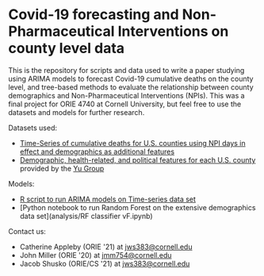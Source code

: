 # Covid-19 forecasting and Non-Pharmaceutical Interventions on county level data
This is the repository for scripts and data used to write a paper studying using ARIMA models to forecast Covid-19 cumulative deaths on the county level, and tree-based methods to evaluate the relationship between county demographics and Non-Pharmaceutical Interventions (NPIs).
This was a final project for ORIE 4740 at Cornell University, but feel free to use the datasets and models for further research.

Datasets used:
 - [Time-Series of cumulative deaths for U.S. counties using NPI days in effect and demographics as additional features](preprocess/master_5-8-20.csv)
 - [Demographic, health-related, and political features for each U.S. county](preprocess/master_yu) provided by the [Yu Group](https://github.com/Yu-Group/covid19-severity-prediction)
 
Models:
 - [R script to run ARIMA models on Time-series data set](analysis/ARIMA_modelingv1.5.R)
 - [Python notebook to run Random Forest on the extensive demographics data set](analysis/RF classifier vF.ipynb)
 
 Contact us:
 - Catherine Appleby (ORIE '21) at jws383@cornell.edu
 - John Miller (ORIE '20) at jmm754@cornell.edu
 - Jacob Shusko (ORIE/CS '21) at jws383@cornell.edu 

